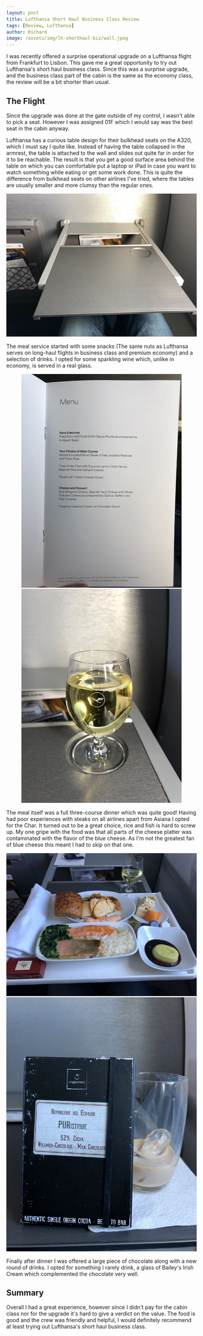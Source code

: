 ```yaml
---
layout: post
title: Lufthansa Short Haul Business Class Review
tags: [Review, Lufthansa]
author: Richard
image: /assets/img/lh-shorthaul-biz/wall.jpeg
---
```


I was recently offered a surprise operational upgrade on a Lufthansa flight from Frankfurt to Lisbon. This gave me a great opportunity to try out Lufthansa's short haul business class. Since this was a surprise upgrade, and the business class part of the cabin is the same as the economy class, the review will be a bit shorter than usual.

## The Flight

Since the upgrade was done at the gate outside of my control, I wasn't able to pick a seat. However I was assigned 01F which I would say was the best seat in the cabin anyway.

Lufthansa has a curious table design for their bulkhead seats on the A320, which I must say I quite like. Instead of having the table collapsed in the armrest, the table is attached to the wall and slides out quite far in order for it to be reachable. The result is that you get a good surface area behind the table on which you can comfortable put a laptop or iPad in case you want to watch something while eating or get some work done. This is quite the difference from bulkhead seats on other airlines I've tried, where the tables are usually smaller and more clumsy than the regular ones.

<img src="/assets/img/lh-shorthaul-biz/table.jpeg" class="half" />

The meal service started with some snacks (The same nuts as Lufthansa serves on long-haul flights in business class and premium economy) and a selection of drinks. I opted for some sparkling wine which, unlike in economy, is served in a real glass.
<figure>
<img src="/assets/img/lh-shorthaul-biz/menu2.jpeg" class="half" />
<img src="/assets/img/lh-shorthaul-biz/champagne.jpeg" class="half" />
</figure>

The meal itself was a full three-course dinner which was quite good! Having had poor experiences with steaks on all airlines apart from Asiana I opted for the Char. It turned out to be a great choice, rice and fish is hard to screw up. My one gripe with the food was that all parts of the cheese platter was contaminated with the flavor of the blue cheese. As I'm not the greatest fan of blue cheese this meant I had to skip on that one.

<img src="/assets/img/lh-shorthaul-biz/dinner.jpeg" class="half" />
<img src="/assets/img/lh-shorthaul-biz/chocolate.jpeg" class="half" />

Finally after dinner I was offered a large piece of chocolate along with a new round of drinks. I opted for something I rarely drink, a glass of Bailey's Irish Cream which complemented the chocolate very well.

## Summary

Overall I had a great experience, however since I didn't pay for the cabin class nor for the upgrade it's hard to give a verdict on the value. The food is good and the crew was friendly and helpful, I would definitely recommend at least trying out Lufthansa's short haul business class.
